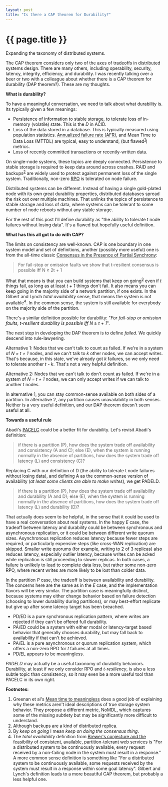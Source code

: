```yaml
---
layout: post
title: "Is there a CAP theorem for Durability?"
---
```


{{ page.title }}
================

<p class="meta">Expanding the taxonomy of distributed systems.</p>

The CAP theorem considers only two of the axes of tradeoffs in distributed systems design. There are many others, including operability, security, latency, integrity, efficiency, and durability. I was recently talking over a beer or two with a colleague about whether there is a CAP theorem for durability (DAP theorem?). These are my thoughts.

**What is durability?**

To have a meaningful conversation, we need to talk about what durability is. Its typically given a few meanings:

 * Persistence of information to stable storage, to tolerate loss of in-memory (volatile) state. This is the *D* in ACID.
 * Loss of the data stored in a database. This is typically measured using population statistics. [Annualized failure rate (AFR)](https://en.wikipedia.org/wiki/Annualized_failure_rate), and Mean Time to Data Loss (MTTDL) are typical, easy to understand, (but flawed<sup>[1](#foot1)</sup>) metrics.
 * Loss of recently committed transactions or recently-written data.

On single-node systems, these topics are deeply connected. Persistence to stable storage is required to keep data around across crashes. RAID and backups<sup>[2](#foot2)</sup> are widely used to protect against permanent loss of the single system. Traditionally, non-zero [RPO](https://en.wikipedia.org/wiki/Recovery_point_objective) is tolerated on node failure.

Distributed systems can be different. Instead of having a single gold-plated node with its own great durability properties, distributed databases spread the risk out over multiple machines. That unlinks the topics of persistence to stable storage and loss of data, where systems can be tolerant to some number of node reboots without any stable storage.

For the rest of this post I'll define durability as "the ability to tolerate t node failures without losing data". It's a flawed but hopefully useful definition.

**What has this all got to do with CAP?**

The limits on consistency are well-known. CAP is one boundary in one system model and set of definitions, another (possibly more useful) one is from the all-time classic [Consensus in the Presence of Partial Synchrony](http://groups.csail.mit.edu/tds/papers/Lynch/jacm88.pdf):

> For fail-stop or omission faults we show that t-resilient consensus is possible iff N &ge; 2t + 1

What that means is that you can build systems that keep on going<sup>[3](#foot3)</sup> even if *t* things fail, as long as at least *t + 1* things don't fail. It also means you can keep going in the majority side of a network partition, if one exists. In the Gilbert and Lynch *total availability* sense, that means the system is not available<sup>[4](#foot4)</sup>. In the common sense, the system is still available for everybody on the majority side of the partition.

There's a similar definition possible for durability: "*For fail-stop or omission faults, t-resilient durability is possible iff N &ge; t + 1*".

The next step in developing the DAP theorem is to define *failed*. We quickly descend into rule-lawyering.

Alternative 1: Nodes that we can't talk to count as failed. If we're in a system of *N = t + 1* nodes, and we can't talk to *k* other nodes, we can accept writes. That's because, in this state, we've already got *k* failures, so we only need to tolerate another *t - k*. That's not a very helpful definition.

Alternative 2: Nodes that we can't talk to don't count as failed. If we're in a system of *N = t + 1* nodes, we can only accept writes if we can talk to another *t* nodes.

In alternative 1, you can stay common-sense available on both sides of a partition. In alternative 2, any partition causes unavailability in both senses. Neither is a very useful definition, and our DAP theorem doesn't seem useful at all.

**Towards a useful rule**

Abadi's [PACELC](http://cs-www.cs.yale.edu/homes/dna/papers/abadi-pacelc.pdf) could be a better fit for durability. Let's revisit Abadi's definition:

>  if there is a partition (P), how does the system trade off availability and consistency (A and C); else (E), when the system is running normally in the absence of partitions, how does the system trade off latency (L) and consistency (C)?

Replacing C with our definition of D (the ability to tolerate t node failures without losing data), and defining A as the common-sense version of availability (*at least some clients are able to make writes*), we get PADELD.

>  if there is a partition (P), how does the system trade off availability and durability (A and D); else (E), when the system is running normally in the absence of partitions, how does the system trade off latency (L) and durability (D)?

That actually does seem to be helpful, in the sense that it could be used to have a real conversation about real systems. In the happy *E* case, the tradeoff between latency and durability could be between synchronous and asynchronous replication, or it could be between different write quorum sizes. Asynchronous replication reduces latency because fewer steps are required, or particularly expensive steps (like cross-WAN replication) are skipped. Smaller write quorums (for example, writing to 2 of 3 replicas) also reduces latency, especially outlier latency, because writes can be acked while replication is still proceeding to slower replicas. In both cases, a failure is unlikely to lead to complete data loss, but rather some non-zero RPO, where recent writes are more likely to be lost than colder data.

In the partition *P* case, the tradeoff is between availability and durability. The concerns here are the same as in the *E* case, and the implementation flavors will be very similar. The partition case is meaningfully distinct, because systems may either change behavior based on failure detection (choosing to lower durability during partitions), or may best-effort replicate but give up after some latency target has been breached.

 * PD/ED is a pure synchronous replication pattern, where writes are rejected if they can't be offered full durability.
 * PA/ED could be a system with either modal or latency-target based behavior that generally chooses durability, but may fall back to availability if that can't be achieved.
 * PA/EL is a pure asynchronous or quorum replication system, which offers a non-zero RPO for *t* failures at all times.
 * PD/EL appears to be meaningless.

*PADELD* may actually be a useful taxonomy of durability behaviors. Durability, at least if we only consider RPO and *t-resiliency*, is also a less subtle topic than consistency, so it may even be a more useful tool than PACELC in its own right.

**Footnotes:**

 1. <a name="foot1"></a> Greenan et al's [Mean time to meaningless](http://web.eecs.utk.edu/~plank/plank/papers/Hot-Storage-2010.pdf) does a good job of explaining why these metrics aren't ideal descriptions of true storage system behavior. They propose a different metric, NoMDL, which captures some of the missing subtlety but may be significantly more difficult to understand.
 2. <a name="foot2"></a> Although backups are a kind of distributed replica.
 3. <a name="foot3"></a> By *keep on going* I mean *keep on doing the consensus thing*.
 4. <a name="foot4"></a> The *total availability* definition from [Brewer's conjecture and the feasibility of consistent, available, partition-tolerant web services](http://dl.acm.org/citation.cfm?id=564601&CFID=716755369&CFTOKEN=66839118) is "For a distributed system to be continuously available, every request received by a non-failing node in the system must result in a response." A more common sense definition is something like "For a distributed system to be continuously available, some requests received by the system must result in a response within some goal latency". Gilbert and Lynch's definition leads to a more beautiful CAP theorem, but probably a less helpful one.
